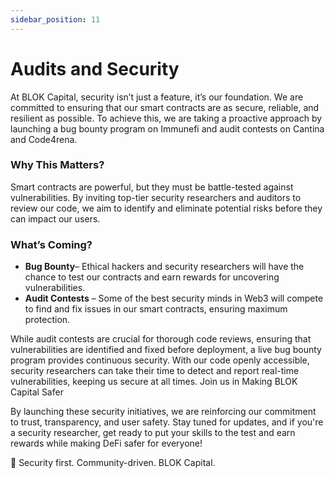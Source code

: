 ```yaml
---
sidebar_position: 11
---
```


# Audits and Security

At BLOK Capital, security isn’t just a feature, it’s our foundation. We are committed to ensuring that our smart contracts are as secure, reliable, and resilient as possible. To achieve this, we are taking a proactive approach by launching a bug bounty program on Immunefi and audit contests on Cantina and Code4rena.

### Why This Matters?
Smart contracts are powerful, but they must be battle-tested against vulnerabilities. By inviting top-tier security researchers and auditors to review our code, we aim to identify and eliminate potential risks before they can impact our users.

### What’s Coming?
- **Bug Bounty**– Ethical hackers and security researchers will have the chance to test our contracts and earn rewards for uncovering vulnerabilities.
- **Audit Contests** – Some of the best security minds in Web3 will compete to find and fix issues in our smart contracts, ensuring maximum protection. 

While audit contests are crucial for thorough code reviews, ensuring that vulnerabilities are identified and fixed before deployment, a live bug bounty program provides continuous security. With our code openly accessible, security researchers can take their time to detect and report real-time vulnerabilities, keeping us secure at all times.
Join us in Making BLOK Capital Safer

By launching these security initiatives, we are reinforcing our commitment to trust, transparency, and user safety. Stay tuned for updates, and if you're a security researcher, get ready to put your skills to the test and earn rewards while making DeFi safer for everyone!

🚀 Security first. Community-driven. BLOK Capital.